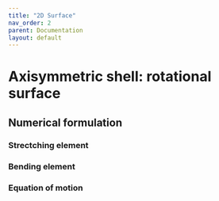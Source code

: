 ```yaml
---
title: "2D Surface"
nav_order: 2
parent: Documentation
layout: default
---
```


# Axisymmetric shell: rotational surface

## Numerical formulation

### Strectching element

### Bending element

### Equation of motion
